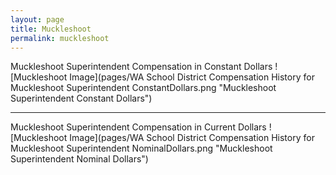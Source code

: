 ```yaml
---
layout: page
title: Muckleshoot
permalink: muckleshoot
---
```



Muckleshoot Superintendent Compensation in Constant Dollars
![Muckleshoot Image](pages/WA School District Compensation History for Muckleshoot Superintendent ConstantDollars.png "Muckleshoot Superintendent Constant Dollars")
___

Muckleshoot Superintendent Compensation in Current Dollars
![Muckleshoot Image](pages/WA School District Compensation History for Muckleshoot Superintendent NominalDollars.png "Muckleshoot Superintendent Nominal Dollars")